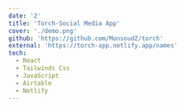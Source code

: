 ```yaml
---
date: '2'
title: 'Torch-Social Media App'
cover: './demo.png'
github: 'https://github.com/MonsoudZ/torch'
external: 'https://torch-app.netlify.app/names'
tech:
  - React
  - Tailwinds Css
  - JavaScript
  - Airtable
  - Netlify
---
```

